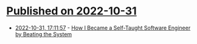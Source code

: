 # [Published on 2022-10-31](index.md)

* [2022-10-31, 17:11:57](https://lobste.rs/s/zhpzm1/how_i_became_self_taught_software) - [How I Became a Self-Taught Software Engineer by Beating the System](https://medium.com/@philipshen13/how-i-became-a-self-taught-software-engineer-by-beating-the-system-dc854a43861b)
